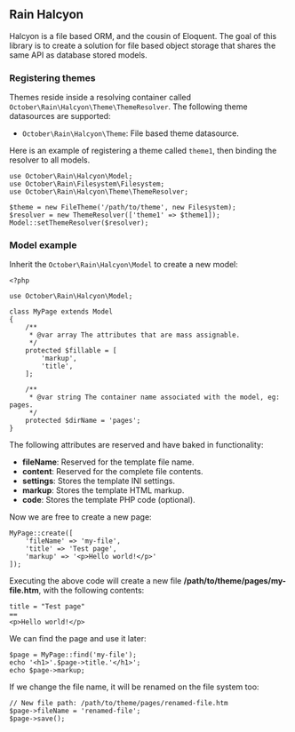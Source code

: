 ## Rain Halcyon

Halcyon is a file based ORM, and the cousin of Eloquent. The goal of this library is to create a solution for file based object storage that shares the same API as database stored models.

### Registering themes

Themes reside inside a resolving container called `October\Rain\Halcyon\Theme\ThemeResolver`. The following theme datasources are supported:

- `October\Rain\Halcyon\Theme`: File based theme datasource.

Here is an example of registering a theme called `theme1`, then binding the resolver to all models.

    use October\Rain\Halcyon\Model;
    use October\Rain\Filesystem\Filesystem;
    use October\Rain\Halcyon\Theme\ThemeResolver;

    $theme = new FileTheme('/path/to/theme', new Filesystem);
    $resolver = new ThemeResolver(['theme1' => $theme1]);
    Model::setThemeResolver($resolver);

### Model example

Inherit the `October\Rain\Halcyon\Model` to create a new model:

    <?php

    use October\Rain\Halcyon\Model;

    class MyPage extends Model
    {
        /**
         * @var array The attributes that are mass assignable.
         */
        protected $fillable = [
            'markup',
            'title',
        ];

        /**
         * @var string The container name associated with the model, eg: pages.
         */
        protected $dirName = 'pages';
    }

The following attributes are reserved and have baked in functionality:

- **fileName**: Reserved for the template file name.
- **content**: Reserved for the complete file contents.
- **settings**: Stores the template INI settings.
- **markup**: Stores the template HTML markup.
- **code**: Stores the template PHP code (optional).

Now we are free to create a new page:

    MyPage::create([
        'fileName' => 'my-file',
        'title' => 'Test page',
        'markup' => '<p>Hello world!</p>'
    ]);

Executing the above code will create a new file **/path/to/theme/pages/my-file.htm**, with the following contents:

    title = "Test page"
    ==
    <p>Hello world!</p>

We can find the page and use it later:

    $page = MyPage::find('my-file');
    echo '<h1>'.$page->title.'</h1>';
    echo $page->markup;

If we change the file name, it will be renamed on the file system too:

    // New file path: /path/to/theme/pages/renamed-file.htm
    $page->fileName = 'renamed-file';
    $page->save();
